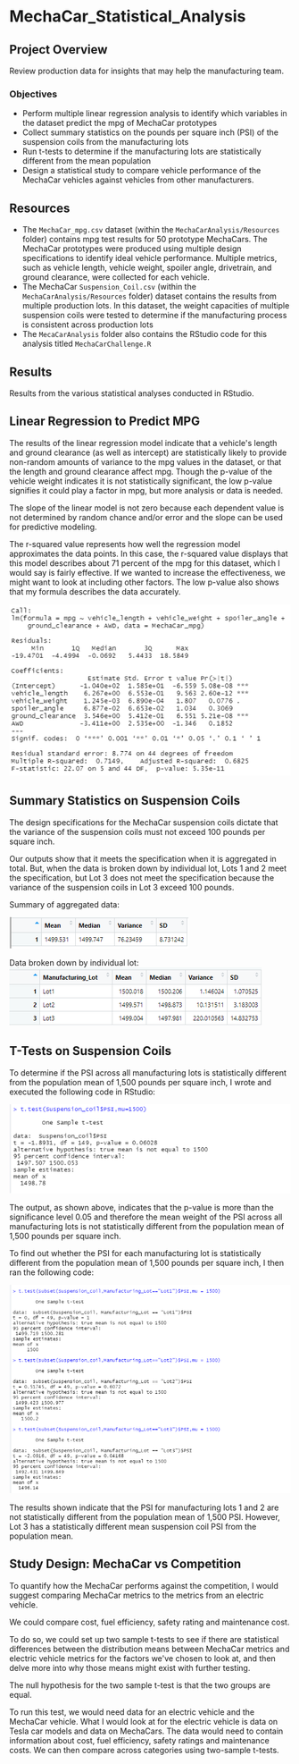 # MechaCar_Statistical_Analysis

## Project Overview
Review production data for insights that may help the manufacturing team.

### Objectives

- Perform multiple linear regression analysis to identify which variables in the dataset predict the mpg of MechaCar prototypes
- Collect summary statistics on the pounds per square inch (PSI) of the suspension coils from the manufacturing lots
- Run t-tests to determine if the manufacturing lots are statistically different from the mean population
- Design a statistical study to compare vehicle performance of the MechaCar vehicles against vehicles from other manufacturers.

## Resources
- The `MechaCar_mpg.csv` dataset (within the `MechaCarAnalysis/Resources` folder) contains mpg test results for 50 prototype MechaCars. The MechaCar prototypes were produced using multiple design specifications to identify ideal vehicle performance. Multiple metrics, such as vehicle length, vehicle weight, spoiler angle, drivetrain, and ground clearance, were collected for each vehicle. 
- The MechaCar `Suspension_Coil.csv` (within the `MechaCarAnalysis/Resources` folder) dataset contains the results from multiple production lots. In this dataset, the weight capacities of multiple suspension coils were tested to determine if the manufacturing process is consistent across production lots
- The `MecaCarAnalysis` folder also contains the RStudio code for this analysis titled `MechaCarChallenge.R`

## Results

Results from the various statistical analyses conducted in RStudio.

## Linear Regression to Predict MPG

The results of the linear regression model indicate that a vehicle's length and ground clearance (as well as intercept) are statistically likely to provide non-random amounts of variance to the mpg values in the dataset, or that the length and ground clearance affect mpg. Though the p-value of the vehicle weight indicates it is not statistically significant, the low p-value signifies it could play a factor in mpg, but more analysis or data is needed.

The slope of the linear model is not zero because each dependent value is not determined by random chance and/or error and the slope can be used for predictive modeling.

The r-squared value represents how well the regression model approximates the data points. In this case, the r-squared value displays that this model describes about 71 percent of the mpg for this dataset, which I would say is fairly effective. If we wanted to increase the effectiveness, we might want to look at including other factors. The low p-value also shows that my formula describes the data accurately.

![Deliverable 1](Images/Deliverable1.PNG)

## Summary Statistics on Suspension Coils

The design specifications for the MechaCar suspension coils dictate that the variance of the suspension coils must not exceed 100 pounds per square inch.

 Our outputs show that it meets the specification when it is aggregated in total. But, when the data is broken down by individual lot, Lots 1 and 2 meet the specification, but Lot 3 does not meet the specification because the variance of the suspension coils in Lot 3 exceed 100 pounds.

Summary of aggregated data:

![summary table](Images/Deliverable2.5.PNG)

Data broken down by individual lot:
![individual](Images/Deliverable2.PNG)

## T-Tests on Suspension Coils

To determine if the PSI across all manufacturing lots is statistically different from the population mean of 1,500 pounds per square inch, I wrote and executed the following code in RStudio:

![test1](Images/ttest1.PNG)

The output, as shown above, indicates that the p-value is more than the significance level 0.05 and therefore the mean weight of the PSI across all manufacturing lots is not statistically different from the population mean of 1,500 pounds per square inch.

To find out whether the PSI for each manufacturing lot is statistically different from the population mean of 1,500 pounds per square inch, I then ran the following code:

![test2](Images/ttestgroup.PNG)

The results shown indicate that the PSI for manufacturing lots 1 and 2 are not statistically different from the population mean of 1,500 PSI. However, Lot 3 has a statistically different mean suspension coil PSI from the population mean.

## Study Design: MechaCar vs Competition

To quantify how the MechaCar performs against the competition, I would suggest comparing MechaCar metrics to the metrics from an electric vehicle.

We could compare cost, fuel efficiency, safety rating and maintenance cost.

To do so, we could set up two sample t-tests to see if there are statistical differences between the distribution means between MechaCar metrics and electric vehicle metrics for the factors we've chosen to look at, and then delve more into why those means might exist with further testing.

The null hypothesis for the two sample t-test is that the two groups are equal.

To run this test, we would need data for an electric vehicle and the MechaCar vehicle. What I would look at for the electric vehicle is data on Tesla car models and data on MechaCars. The data would need to contain information about cost, fuel efficiency, safety ratings and maintenance costs. We can then compare across categories using two-sample t-tests.